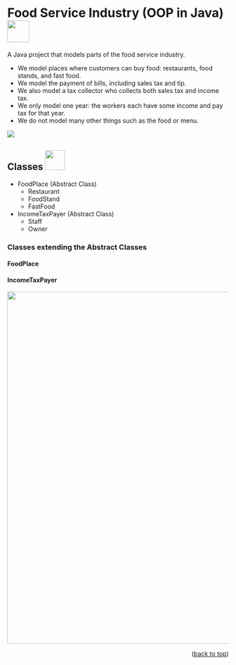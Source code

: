 <div id="top"></div>

# Food Service Industry (OOP in Java) <img src="https://user-images.githubusercontent.com/90864900/152653951-5ba48dee-204c-4687-8725-8faf602494d4.png" height=50 width=50>
A Java project that models parts of the food service industry.
* We model places where customers can buy food: restaurants, food stands, and fast food.
* We model the payment of bills, including sales tax and tip. 
* We also model a tax collector who collects both sales tax and income tax. 
* We only model one year: the workers each have some income and pay tax for that year.
* We do not model many other things such as the food or menu.

<img src="https://user-images.githubusercontent.com/90864900/152652880-dc3453da-bcb1-4728-8f2a-114a1dae8842.png">

## Classes <img src="https://user-images.githubusercontent.com/90864900/152654045-ceb55752-3068-4a72-8d8f-afc8e36a3acb.png" height=45 width=45>
* FoodPlace (Abstract  Class)
  * Restaurant
  * FoodStand
  * FastFood
* IncomeTaxPayer (Abstract  Class)
  * Staff
  * Owner
### Classes extending the Abstract Classes
#### FoodPlace

#### IncomeTaxPayer
<img src="https://user-images.githubusercontent.com/90864900/152654251-b1d88c0a-e5b8-4394-a399-4a24ccfcf8a5.png" height=800 width=600>

<p align="right">(<a href="#top">back to top</a>)</p>
